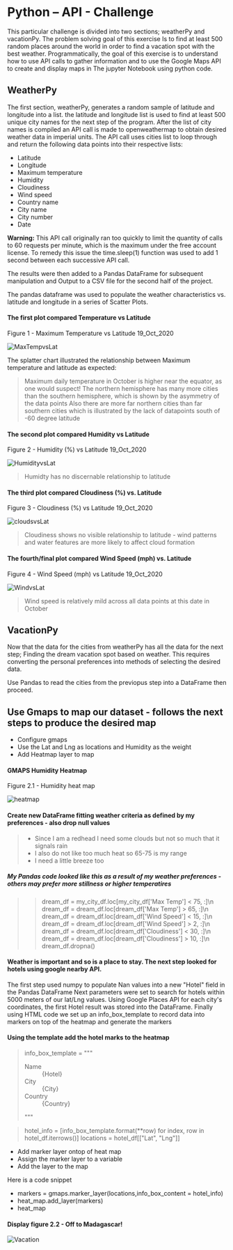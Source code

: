# Python –  API - Challenge


This particular challenge is divided into two sections; weatherPy and vacationPy. The problem solving goal of this exercise Is to find at least 500 random places around the world in order to find a vacation spot with the best weather.
Programmatically, the goal of this exercise is to understand how to use API calls to gather information and to use the Google Maps API to create and display maps in The jupyter Notebook using python code. 

## WeatherPy
The first section, weatherPy, generates a random sample of latitude and longitude into a list. the latitude and longitude list is used to find at least 500 unique city names for the next step of the program.
After the list of city names is compiled an API call is made to openweathermap to obtain desired weather data in imperial units. 
The API call uses cities list to loop through and return the following data points into their respective lists:

- Latitude
- Longitude
- Maximum temperature
- Humidity
- Cloudiness
- Wind speed
- Country name
- City name
- City number
- Date

**Warning:** This API call originally ran too quickly to limit the quantity of calls to 60 requests per minute, which is the maximum under the free account license. To remedy this issue the time.sleep(1) function was used to add 1 second between each successive API call.

The results were then added to a Pandas DataFrame for subsequent manipulation and Output to a CSV file for the second half of the project. 

The pandas dataframe was used to populate the weather characteristics vs. latitude and longitude in a series of Scatter Plots.

#### The first plot compared Temperature vs Latitude

Figure 1 - Maximum Temperature vs Latitude 19_Oct_2020

![MaxTempvsLat](https://github.com/SJLimburg/python-api-challenge/blob/main/WeatherPy/Maximum%20Temperature%20vs%20Latitude%2019_Oct_2020.png)

The splatter chart illustrated the relationship between Maximum temperature and latitude as expected:

> Maximum daily temperature in October is higher near the equator, as one would suspect!
> The northern hemisphere has many more cities than the southern hemisphere, which is shown by the asymmetry of the data points
> Also there are more far northern cities than far southern cities which is illustrated by the lack of datapoints south of -60 degree latitude

#### The second plot compared Humidity vs Latitude
Figure 2 - Humidity (%) vs Latitude 19_Oct_2020

![HumidityvsLat](https://github.com/SJLimburg/python-api-challenge/blob/main/WeatherPy/Humidity%20(%25)%20vs%20Latitude%2019_Oct_2020.png)

> Humidty has no discernable relationship to latitude

#### The third plot compared Cloudiness (%) vs. Latitude
Figure 3 - Cloudiness (%) vs Latitude 19_Oct_2020

![cloudsvsLat](https://github.com/SJLimburg/python-api-challenge/blob/main/WeatherPy/Cloudiness%20(%25)%20vs%20Latitude%2019_Oct_2020.png)

> Cloudiness shows no visible relationship to latitude - wind patterns and water features are more likely to affect cloud formation

#### The fourth/final plot compared Wind Speed (mph) vs. Latitude
Figure 4 - Wind Speed (mph) vs Latitude 19_Oct_2020

![WindvsLat](https://github.com/SJLimburg/python-api-challenge/blob/main/WeatherPy/Wind%20Speed%20(mph)%20vs%20Latitude%2019_Oct_2020.png)

> Wind speed is relatively mild across all data points at this date in October 


## VacationPy

Now that the data for the cities from weatherPy has all the data for the next step; Finding the dream vacation spot based on weather. This requires converting the personal preferences into methods of selecting the desired data.

Use Pandas to read the cities from the previopus step into a DataFrame then proceed.

## Use Gmaps to map our dataset - follows the next steps to produce the desired map

- Configure gmaps
- Use the Lat and Lng as locations and Humidity as the weight
- Add Heatmap layer to map

#### GMAPS Humidity Heatmap
Figure 2.1 - Humidity heat map

![heatmap](https://github.com/SJLimburg/python-api-challenge/blob/main/output_data/Humidity%20Heat%20map.PNG)

#### Create new DataFrame fitting weather criteria as defined by my preferences - also drop null values

> - Since I am a redhead I need some clouds but not so much that it signals rain
> - I also do not like too much heat so 65-75 is my range 
> - I need a little breeze too

##### My Pandas code looked like this as a result of my weather preferences - others may prefer more stillness or higher temperatires

>>  dream_df = my_city_df.loc[my_city_df['Max Temp'] < 75, :]\n
>>  dream_df = dream_df.loc[dream_df['Max Temp'] > 65, :]\n
>>  dream_df = dream_df.loc[dream_df['Wind Speed'] < 15, :]\n
>>  dream_df = dream_df.loc[dream_df['Wind Speed'] > 2, :]\n
>>  dream_df = dream_df.loc[dream_df['Cloudiness'] < 30, :]\n
>>  dream_df = dream_df.loc[dream_df['Cloudiness'] > 10, :]\n
>>  dream_df.dropna()

#### Weather is important and so is a place to stay. The next step looked for hotels using google nearby API.

The first step used numpy to populate Nan values into a new "Hotel" field in the Pandas DataFrame
Next parameters were set  to search for hotels within 5000 meters of our lat/Lng values.
Using Google Places API for each city's coordinates, the first Hotel result was stored into the DataFrame.
Finally using HTML code we set up an info_box_template to record data into markers on top of the heatmap and generate the markers

#### Using the template add the hotel marks to the heatmap

> info_box_template = """
> <dl>
> <dt>Name</dt><dd>{Hotel}</dd>
> <dt>City</dt><dd>{City}</dd>
> <dt>Country</dt><dd>{Country}</dd>
> </dl>
> """

> hotel_info = [info_box_template.format(**row) for index, row in hotel_df.iterrows()]
> locations = hotel_df[["Lat", "Lng"]]

- Add marker layer ontop of heat map
- Assign the marker layer to a variable
- Add the layer to the map

Here is a code snippet

-  markers = gmaps.marker_layer(locations,info_box_content = hotel_info)
-  heat_map.add_layer(markers)
-  heat_map

#### Display figure 2.2 - Off to Madagascar!

![Vacation](https://github.com/SJLimburg/python-api-challenge/blob/main/output_data/vacation%20map2.PNG)
